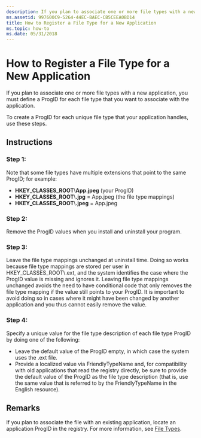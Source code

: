 ```yaml
---
description: If you plan to associate one or more file types with a new application, you must define a ProgID for each file type that you want to associate with the application.
ms.assetid: 997600C9-5264-44EC-BAEC-CB5CEEA0BD14
title: How to Register a File Type for a New Application
ms.topic: how-to
ms.date: 05/31/2018
---
```


# How to Register a File Type for a New Application

If you plan to associate one or more file types with a new application, you must define a ProgID for each file type that you want to associate with the application.

To create a ProgID for each unique file type that your application handles, use these steps.

## Instructions

### Step 1:

Note that some file types have multiple extensions that point to the same ProgID; for example:

-   **HKEY\_CLASSES\_ROOT**\\**App.jpeg** (your ProgID)
-   **HKEY\_CLASSES\_ROOT**\\**.jpg** = App.jpeg (the file type mappings)
-   **HKEY\_CLASSES\_ROOT**\\**.jpeg** = App.jpeg

### Step 2:

Remove the ProgID values when you install and uninstall your program.

### Step 3:

Leave the file type mappings unchanged at uninstall time. Doing so works because file type mappings are stored per user in HKEY\_CLASSES\_ROOT\\.ext, and the system identifies the case where the ProgID value is missing and ignores it. Leaving file type mappings unchanged avoids the need to have conditional code that only removes the file type mapping if the value still points to your ProgID. It is important to avoid doing so in cases where it might have been changed by another application and you thus cannot easily remove the value.

### Step 4:

Specify a unique value for the file type description of each file type ProgID by doing one of the following:

-   Leave the default value of the ProgID empty, in which case the system uses the .ext file.
-   Provide a localized value via FriendlyTypeName and, for compatibility with old applications that read the registry directly, be sure to provide the default value of the ProgID as the file type description (that is, use the same value that is referred to by the FriendlyTypeName in the English resource).

## Remarks

If you plan to associate the file with an existing application, locate an application ProgID in the registry. For more information, see [File Types](fa-file-types.md).

 

 



